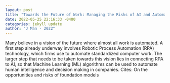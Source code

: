```yaml
--- 
layout: post 
title: "Towards the Future of Work: Managing the Risks of AI and Automation" 
date: 2022-05-25 22:16:33 -0400 
categories: jekyll update 
author: "J Man - 2022" 
--- 
```

Many believe in a vision of the future where almost all work is automated. A first step already underway involves Robotic Process Automation (RPA) technology, which firms use to automate standardized computer work. The larger step that needs to be taken towards this vision lies in connecting RPA to AI, so that Machine Learning (ML) algorithms can be used to automate human intelligence and decision making in companies. Cites: On the opportunities and risks of foundation models